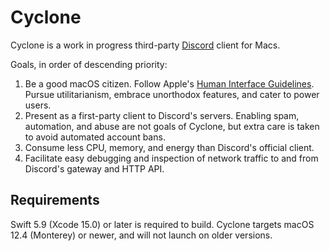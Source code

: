 # Cyclone

Cyclone is a work in progress third-party [Discord](https://discord.com/) client
for Macs.

Goals, in order of descending priority:

1. Be a good macOS citizen. Follow Apple's
   [Human Interface Guidelines](https://developer.apple.com/design/human-interface-guidelines/designing-for-macos).
   Pursue utilitarianism, embrace unorthodox features, and cater to power users.
1. Present as a first-party client to Discord's servers. Enabling spam,
   automation, and abuse are not goals of Cyclone, but extra care is taken to
   avoid automated account bans.
1. Consume less CPU, memory, and energy than Discord's official client.
1. Facilitate easy debugging and inspection of network traffic to and from
   Discord's gateway and HTTP API.

## Requirements

Swift 5.9 (Xcode 15.0) or later is required to build. Cyclone targets macOS 12.4
(Monterey) or newer, and will not launch on older versions.
